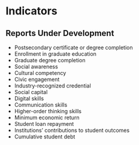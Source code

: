 # **Indicators**

## Reports Under Development
- Postsecondary certificate or degree completion
- Enrollment in graduate education
- Graduate degree completion
- Social awareness
- Cultural competency
- Civic engagement
- Industry-recognized credential
- Social capital
- Digital skills
- Communication skills
- Higher-order thinking skills
- Minimum economic return
- Student loan repayment
- Institutions’ contributions to student outcomes
- Cumulative student debt
